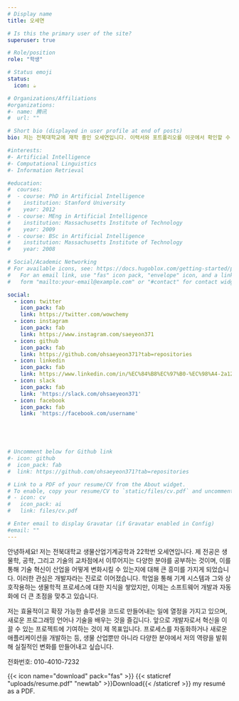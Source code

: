 ```yaml
---
# Display name
title: 오세연

# Is this the primary user of the site?
superuser: true

# Role/position
role: "학생"

# Status emoji
status:
  icon: ☕️

# Organizations/Affiliations
#organizations:
#- name: 腾讯
#  url: ""

# Short bio (displayed in user profile at end of posts)
bio: 저는 전북대학교에 재학 중인 오세연입니다. 이력서와 포트폴리오를 이곳에서 확인할 수 있습니다.

#interests:
#- Artificial Intelligence
#- Computational Linguistics
#- Information Retrieval

#education:
#  courses:
#  - course: PhD in Artificial Intelligence
#    institution: Stanford University
#    year: 2012
#  - course: MEng in Artificial Intelligence
#    institution: Massachusetts Institute of Technology
#    year: 2009
#  - course: BSc in Artificial Intelligence
#    institution: Massachusetts Institute of Technology
#    year: 2008

# Social/Academic Networking
# For available icons, see: https://docs.hugoblox.com/getting-started/page-builder/#icons
#   For an email link, use "fas" icon pack, "envelope" icon, and a link in the
#   form "mailto:your-email@example.com" or "#contact" for contact widget.

social:
  - icon: twitter
    icon_pack: fab
    link: https://twitter.com/wowchemy
  - icon: instagram
    icon_pack: fab
    link: https://www.instagram.com/saeyeon371
  - icon: github
    icon_pack: fab
    link: https://github.com/ohsaeyeon371?tab=repositories
  - icon: linkedin
    icon_pack: fab
    link: https://www.linkedin.com/in/%EC%84%B8%EC%97%B0-%EC%98%A4-2a124a331/
  - icon: slack
    icon_pack: fab
    link: 'https://slack.com/ohsaeyeon371'
  - icon: facebook
    icon_pack: fab
    link: 'https://facebook.com/username'

    



# Uncomment below for Github link
#- icon: github
#  icon_pack: fab
#  link: https://github.com/ohsaeyeon371?tab=repositories

# Link to a PDF of your resume/CV from the About widget.
# To enable, copy your resume/CV to `static/files/cv.pdf` and uncomment the lines below.
# - icon: cv
#   icon_pack: ai
#   link: files/cv.pdf

# Enter email to display Gravatar (if Gravatar enabled in Config)
#email: ""
---
```


안녕하세요! 저는 전북대학교 생물산업기계공학과 22학번 오세연입니다. 제 전공은 생물학, 공학, 그리고 기술의 교차점에서 이루어지는 다양한 분야를 공부하는 것이며, 이를 통해 기술 혁신이 산업을 어떻게 변화시킬 수 있는지에 대해 큰 흥미를 가지게 되었습니다. 이러한 관심은 개발자라는 진로로 이어졌습니다. 학업을 통해 기계 시스템과 그와 상호작용하는 생물학적 프로세스에 대한 지식을 쌓았지만, 이제는 소프트웨어 개발과 자동화에 더 큰 초점을 맞추고 있습니다.

저는 효율적이고 확장 가능한 솔루션을 코드로 만들어내는 일에 열정을 가지고 있으며, 새로운 프로그래밍 언어나 기술을 배우는 것을 즐깁니다. 앞으로 개발자로서 혁신을 이끌 수 있는 프로젝트에 기여하는 것이 제 목표입니다. 프로세스를 자동화하거나 새로운 애플리케이션을 개발하는 등, 생물 산업뿐만 아니라 다양한 분야에서 저의 역량을 발휘해 실질적인 변화를 만들어내고 싶습니다.

전화번호: 010-4010-7232

{{< icon name="download" pack="fas" >}} {{< staticref "uploads/resume.pdf" "newtab" >}}Download{{< /staticref >}} my resumé as a PDF.
